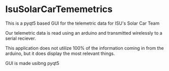 # IsuSolarCarTememetrics
This is a pyqt5 based GUI for the telemetric data for ISU's Solar Car Team

Our telemetric data is read using an arduino and transmitted wirelessly to a serial reciever.

This application does not utilize 100% of the information coming in from the arduino, but it does display the most relevant things.

GUI is made usibng pyqt5
